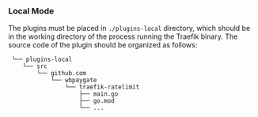 ### Local Mode


The plugins must be placed in `./plugins-local` directory,
which should be in the working directory of the process running the Traefik binary.
The source code of the plugin should be organized as follows:

```
 └── plugins-local
    └── src
        └── github.com
            └── wbpaygate
                └── traefik-ratelimit
                    ├── main.go
                    ├── go.mod
                    └── ...
```
